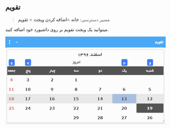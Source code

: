 ﻿## تقویم 

>  مسیر دسترسی:  **خانه** >**اضافه کردن ویجت** > **تقویم** 
 
میتوانید یک ویجت تقویم بر روی داشبورد خود اضافه کنید.

![](Calendar.jpg)

